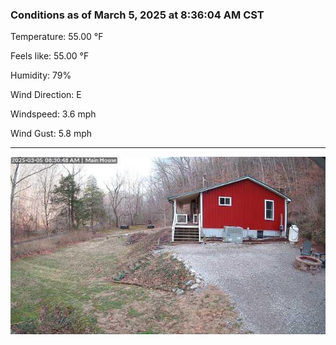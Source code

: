### Conditions as of March 5, 2025 at 8:36:04 AM CST 

Temperature: 55.00 &deg;F

Feels like: 55.00 &deg;F

Humidity: 79%

Wind Direction: E

Windspeed: 3.6 mph

Wind Gust: 5.8 mph

---

<img src="./images/latest.jpeg"/>

